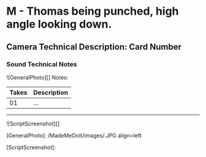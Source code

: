 # M - Thomas being punched, high angle looking down.

## Camera Technical Description: Card Number

### Sound Technical Notes

![GeneralPhoto][]
Notes: 

| Takes | Description |
|:---|:----|
| 01 | ... |

----

![ScriptScreenshot][]


[GeneralPhoto]:  /MadeMeDoIt/images/.JPG align=left

[ScriptScreenshot]: 